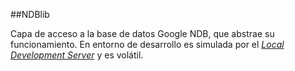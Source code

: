 ##NDBlib

Capa de acceso a la base de datos Google NDB, que abstrae su funcionamiento. En entorno de desarrollo es simulada por el *[Local
Development Server](https://cloud.google.com/appengine/docs/python/tools/using-local-server)* y es volátil. 
